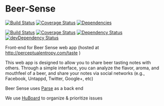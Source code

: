 Beer-Sense
==========
[![Build Status](https://travis-ci.org/Sensory-Web/Beer-Sense.svg?branch=master)](https://travis-ci.org/Sensory-Web/Beer-Sense) [![Coverage Status](https://coveralls.io/repos/Sensory-Web/Beer-Sense/badge.png)](https://coveralls.io/r/Sensory-Web/Beer-Sense) [![Dependencies](https://david-dm.org/Sensory-Web/Beer-Sense.png)](https://david-dm.org/Sensory-Web/Beer-Sense)

[![Build Status](https://travis-ci.org/Sensory-Web/Beer-Sense.svg?branch=script_files)](https://travis-ci.org/Sensory-Web/Beer-Sense) 
[![Coverage Status](https://coveralls.io/repos/Sensory-Web/Beer-Sense/badge.png?branch=master)](https://coveralls.io/r/Sensory-Web/Beer-Sense?branch=master)
[![Dependency Status](https://david-dm.org/Sensory-Web/Beer-Sense.png)](https://david-dm.org/Sensory-Web/Beer-Sense)
[![devDependency Status](https://david-dm.org/Sensory-Web/Beer-Sense/dev-status.png)](https://david-dm.org/Sensory-Web/Beer-Sense#info=devDependencies)

Front-end for Beer Sense web app
(hosted at http://perceptualentropy.com/taste )

This web app is designed to allow you to share beer tasting notes with others.  Through a simple interface, you can analyze the flavor, aroma, and mouthfeel of a beer, and share your notes via social networks (e.g., Facebook, Untappd, Twitter, Google+, etc)

Beer Sense uses [Parse](https://parse.com/products/core) as a back end

We use [HuBoard](https://huboard.com/Sensory-Web/Beer-Sense) to organize & prioritize issues
